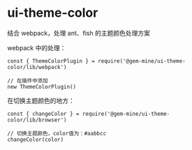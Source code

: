 # ui-theme-color
结合 webpack，处理 ant、fish 的主题颜色处理方案

webpack 中的处理：
```
const { ThemeColorPlugin } = require('@gem-mine/ui-theme-color/lib/webpack')

// 在插件中添加
new ThemeColorPlugin()
```

在切换主题颜色的地方：
```
const { changeColor } = require('@gem-mine/ui-theme-color/lib/browser')

// 切换主题颜色，color值为：#aabbcc
changeColor(color)
```

